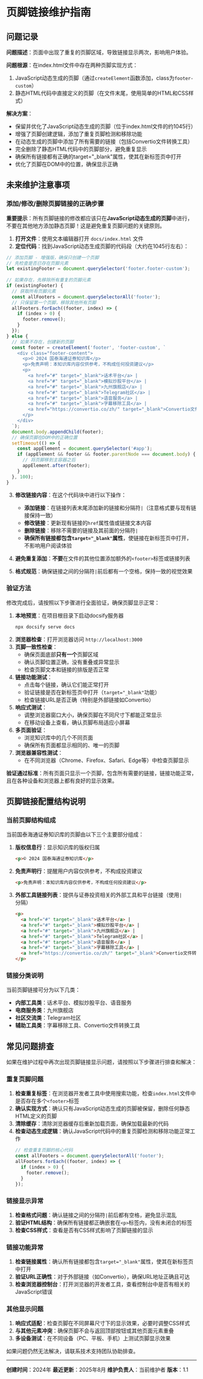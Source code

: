 # 页脚链接维护指南

## 问题记录

**问题描述**：页面中出现了重复的页脚区域，导致链接显示两次，影响用户体验。

**问题根源**：在index.html文件中存在两种页脚实现方式：
1. JavaScript动态生成的页脚（通过`createElement`函数添加，class为`footer-custom`）
2. 静态HTML代码中直接定义的页脚（在文件末尾，使用简单的HTML和CSS样式）

**解决方案**：
- 保留并优化了JavaScript动态生成的页脚（位于index.html文件的约1045行）
- 增强了页脚创建逻辑，添加了重复页脚检测和移除功能
- 在动态生成的页脚中添加了所有需要的链接（包括Convertio文件转换工具）
- 完全删除了静态HTML代码中的页脚部分，避免重复显示
- 确保所有链接都有正确的target="_blank"属性，使其在新标签页中打开
- 优化了页脚在DOM中的位置，确保显示正确

## 未来维护注意事项

### 添加/修改/删除页脚链接的正确步骤

**重要提示**：所有页脚链接的修改都应该只在**JavaScript动态生成的页脚**中进行，不要在其他地方添加静态页脚！这是避免重复页脚问题的关键原则。

1. **打开文件**：使用文本编辑器打开 `docs/index.html` 文件
2. **定位代码**：找到JavaScript动态生成页脚的代码段（大约在1045行左右）：
   
```javascript
// 添加页脚 - 增强版，确保只创建一个页脚
// 先检查是否已存在页脚元素
let existingFooter = document.querySelector('footer.footer-custom');
        
// 如果存在，先移除所有重复的页脚元素
if (existingFooter) {
  // 获取所有页脚元素
  const allFooters = document.querySelectorAll('footer');
  // 只保留第一个页脚，移除其他所有页脚
  allFooters.forEach((footer, index) => {
    if (index > 0) {
      footer.remove();
    }
  });
} else {
  // 如果不存在，创建新的页脚
  const footer = createElement('footer', 'footer-custom', `
    <div class="footer-content">
      <p>© 2024 国泰海通证券知识库</p>
      <p>免责声明：本知识库内容仅供参考，不构成任何投资建议</p>
      <p>
        <a href="#" target="_blank">话术平台</a> | 
        <a href="#" target="_blank">模拟炒股平台</a> | 
        <a href="#" target="_blank">九州旗舰店</a> | 
        <a href="#" target="_blank">Telegram社区</a> | 
        <a href="#" target="_blank">语音服务</a> | 
        <a href="#" target="_blank">字幕移除工具</a> |
        <a href="https://convertio.co/zh/" target="_blank">Convertio文件转换工具</a>
      </p>
    </div>
  `);
  document.body.appendChild(footer);
  // 确保页脚在DOM中的正确位置
  setTimeout(() => {
    const appElement = document.querySelector('#app');
    if (appElement && footer && footer.parentNode === document.body) {
      // 将页脚移到主容器之后
      appElement.after(footer);
    }
  }, 100);
}
```

3. **修改链接内容**：在这个代码块中进行以下操作：
   - **添加链接**：在链接列表末尾添加新的链接和分隔符`|`（注意格式要与现有链接保持一致）
   - **修改链接**：更新现有链接的`href`属性值或链接文本内容
   - **删除链接**：移除不需要的链接及其前面的分隔符`|`
   - **确保所有链接都包含`target="_blank"`属性**，使链接在新标签页中打开，不影响用户阅读体验

4. **避免重复添加**：**不要**在文件的其他位置添加额外的`<footer>`标签或链接列表

5. **格式规范**：确保链接之间的分隔符`|`前后都有一个空格，保持一致的视觉效果

### 验证方法

修改完成后，请按照以下步骤进行全面验证，确保页脚显示正常：

1. **本地预览**：在项目根目录下启动docsify服务器
   ```bash
   npx docsify serve docs
   ```
2. **浏览器检查**：打开浏览器访问 `http://localhost:3000`
3. **页脚一致性检查**：
   - 确保页面底部**只有一个**页脚区域
   - 确认页脚位置正确，没有重叠或异常显示
   - 检查页脚文本和链接的排版是否正常
4. **链接功能测试**：
   - 点击每个链接，确认它们能正常打开
   - 验证链接是否在新标签页中打开（`target="_blank"`功能）
   - 检查链接URL是否正确（特别是外部链接如Convertio）
5. **响应式测试**：
   - 调整浏览器窗口大小，确保页脚在不同尺寸下都能正常显示
   - 在移动设备上查看，确认页脚布局适应小屏幕
6. **多页面验证**：
   - 浏览知识库中的几个不同页面
   - 确保所有页面都显示相同的、唯一的页脚
7. **浏览器兼容性测试**：
   - 在不同浏览器（Chrome、Firefox、Safari、Edge等）中检查页脚显示

**验证通过标准**：所有页面只显示一个页脚，包含所有需要的链接，链接功能正常，且在各种设备和浏览器上都有良好的显示效果。

## 页脚链接配置结构说明

### 当前页脚结构组成

当前国泰海通证券知识库的页脚由以下三个主要部分组成：

1. **版权信息行**：显示知识库的版权归属
   ```html
   <p>© 2024 国泰海通证券知识库</p>
   ```

2. **免责声明行**：提醒用户内容仅供参考，不构成投资建议
   ```html
   <p>免责声明：本知识库内容仅供参考，不构成任何投资建议</p>
   ```

3. **外部工具链接列表**：提供与证券投资相关的外部工具和平台链接（使用`|`分隔）
   ```html
   <p>
     <a href="#" target="_blank">话术平台</a> | 
     <a href="#" target="_blank">模拟炒股平台</a> | 
     <a href="#" target="_blank">九州旗舰店</a> | 
     <a href="#" target="_blank">Telegram社区</a> | 
     <a href="#" target="_blank">语音服务</a> | 
     <a href="#" target="_blank">字幕移除工具</a> |
     <a href="https://convertio.co/zh/" target="_blank">Convertio文件转换工具</a>
   </p>
   ```

### 链接分类说明

当前页脚链接可分为以下几类：
- **内部工具类**：话术平台、模拟炒股平台、语音服务
- **电商服务类**：九州旗舰店
- **社区交流类**：Telegram社区
- **辅助工具类**：字幕移除工具、Convertio文件转换工具

## 常见问题排查

如果在维护过程中再次出现页脚链接显示问题，请按照以下步骤进行排查和解决：

### 重复页脚问题

1. **检查重复标签**：在浏览器开发者工具中使用搜索功能，检查`index.html`文件中是否存在多个`<footer>`标签
2. **确认实现方式**：确认只有JavaScript动态生成的页脚被保留，删除任何静态HTML定义的页脚
3. **清除缓存**：清除浏览器缓存后重新加载页面，确保加载最新的代码
4. **检查动态生成逻辑**：确认JavaScript代码中的重复页脚检测和移除功能正常工作
   ```javascript
   // 检查重复页脚的核心代码
   const allFooters = document.querySelectorAll('footer');
   allFooters.forEach((footer, index) => {
     if (index > 0) {
       footer.remove();
     }
   });
   ```

### 链接显示异常

1. **检查格式问题**：确认链接之间的分隔符`|`前后都有空格，避免显示混乱
2. **验证HTML结构**：确保所有链接都正确嵌套在`<p>`标签内，没有未闭合的标签
3. **检查CSS样式**：查看是否有CSS样式影响了页脚链接的显示

### 链接功能异常

1. **检查链接属性**：确认所有链接都包含`target="_blank"`属性，使其在新标签页中打开
2. **验证URL正确性**：对于外部链接（如Convertio），确保URL地址正确且可达
3. **检查浏览器控制台**：打开浏览器的开发者工具，查看控制台中是否有相关的JavaScript错误

### 其他显示问题

1. **响应式适配**：检查页脚在不同屏幕尺寸下的显示效果，必要时调整CSS样式
2. **与其他元素冲突**：确保页脚不会与返回顶部按钮或其他页面元素重叠
3. **多设备测试**：在不同设备（PC、平板、手机）上测试页脚显示效果

如果问题仍然无法解决，请联系技术支持团队协助排查。

---

**创建时间**：2024年
**最近更新**：2025年8月
**维护负责人**：当前维护者
**版本**：1.1